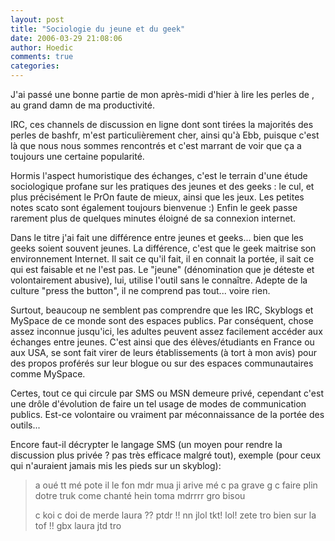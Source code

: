 ```yaml
---
layout: post
title: "Sociologie du jeune et du geek"
date: 2006-03-29 21:08:06
author: Hoedic
comments: true
categories: 
---
```



J'ai passé une bonne partie de mon après-midi d'hier à lire les perles de , au grand damn de ma productivité.

IRC, ces channels de discussion en ligne dont sont tirées la majorités des perles de bashfr, m'est particulièrement cher, ainsi qu'à Ebb, puisque c'est là que nous nous sommes rencontrés et c'est marrant de voir que ça a toujours une certaine popularité.

Hormis l'aspect humoristique des échanges, c'est le terrain d'une étude sociologique profane sur les pratiques des jeunes et des geeks : le cul, et plus précisément le PrOn faute de mieux, ainsi que les jeux. Les petites notes scato sont également toujours bienvenue :) Enfin le geek passe rarement plus de quelques minutes éloigné de sa connexion internet.

Dans le titre j'ai fait une différence entre jeunes et geeks... bien que les geeks soient souvent jeunes. La différence, c'est que le geek maitrise son environnement Internet. Il sait ce qu'il fait, il en connait la portée, il sait ce qui est faisable et ne l'est pas. Le "jeune" (dénomination que je déteste et volontairement abusive), lui, utilise l'outil sans le connaître. Adepte de la culture "press the button", il ne comprend pas tout... voire rien.

Surtout, beaucoup ne semblent pas comprendre que les IRC, Skyblogs et MySpace de ce monde sont des espaces publics. Par conséquent, chose assez inconnue jusqu'ici, les adultes peuvent assez facilement accéder aux échanges entre jeunes. C'est ainsi que des élèves/étudiants en France ou aux USA, se sont fait virer de leurs établissements (à tort à mon avis) pour des propos proférés sur leur blogue ou sur des espaces communautaires comme MySpace.

Certes, tout ce qui circule par SMS ou MSN demeure privé, cependant c'est une drôle d'évolution de faire un tel usage de modes de communication publics. Est-ce volontaire ou vraiment par méconnaissance de la portée des outils...

Encore faut-il décrypter le langage SMS (un moyen pour rendre la discussion plus privée ? pas très efficace malgré tout), exemple (pour ceux qui n'auraient jamais mis les pieds sur un skyblog):

<blockquote class="citation">
a oué tt mé pote il le fon mdr mua ji arive mé c pa grave g c faire plin dotre truk come chanté hein toma mdrrrr gro bisou

c koi c doi de merde laura ?? ptdr !! nn jlol tkt! lol! zete tro bien sur la tof !! gbx laura jtd tro</blockquote>
